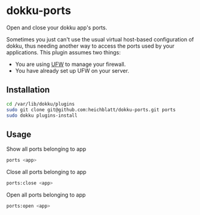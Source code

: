 # dokku-ports

Open and close your dokku app's ports.

Sometimes you just can't use the usual virtual host-based configuration of dokku, thus needing another way to access the ports used by your applications.
This plugin assumes two things:
* You are using [UFW](https://launchpad.net/ufw) to manage your firewall.
* You have already set up UFW on your server.

## Installation

```bash
cd /var/lib/dokku/plugins
sudo git clone git@github.com:heichblatt/dokku-ports.git ports
sudo dokku plugins-install
```

## Usage

Show all ports belonging to app
```bash
ports <app>
```

Close all ports belonging to app
```bash
ports:close <app>
```

Open all ports belonging to app
```bash
ports:open <app>
```
